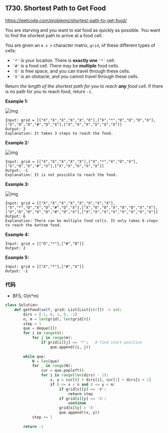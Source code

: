 ## 1730. Shortest Path to Get Food

https://leetcode.com/problems/shortest-path-to-get-food/

You are starving and you want to eat food as quickly as possible. You want to find the shortest path to arrive at a food cell.

You are given an `m x n` character matrix, `grid`, of these different types of cells:

- `'*'` is your location. There is **exactly one** `'*'` cell.
- `'#'` is a food cell. There may be **multiple** food cells.
- `'O'` is free space, and you can travel through these cells.
- `'X'` is an obstacle, and you cannot travel through these cells.

Return *the length of the shortest path for you to reach **any** food cell*. If there is no path for you to reach food, return `-1`.

 

**Example 1:**

![img](https://assets.leetcode.com/uploads/2020/09/21/img1.jpg)

```
Input: grid = [["X","X","X","X","X","X"],["X","*","O","O","O","X"],["X","O","O","#","O","X"],["X","X","X","X","X","X"]]
Output: 3
Explanation: It takes 3 steps to reach the food.
```

**Example 2:**

![img](https://assets.leetcode.com/uploads/2020/09/21/img2.jpg)

```
Input: grid = [["X","X","X","X","X"],["X","*","X","O","X"],["X","O","X","#","X"],["X","X","X","X","X"]]
Output: -1
Explanation: It is not possible to reach the food.
```

**Example 3:**

![img](https://assets.leetcode.com/uploads/2020/09/21/img3.jpg)

```
Input: grid = [["X","X","X","X","X","X","X","X"],["X","*","O","X","O","#","O","X"],["X","O","O","X","O","O","X","X"],["X","O","O","O","O","#","O","X"],["X","X","X","X","X","X","X","X"]]
Output: 6
Explanation: There can be multiple food cells. It only takes 6 steps to reach the bottom food.
```

**Example 4:**

```
Input: grid = [["O","*"],["#","O"]]
Output: 2
```

**Example 5:**

```
Input: grid = [["X","*"],["#","X"]]
Output: -1
```



### 代码

- BFS, O(n*m)

```python
class Solution:
    def getFood(self, grid: List[List[str]]) -> int:
        dirs = [-1, 0, 1, 0, -1]
        n, m = len(grid), len(grid[0])
        step = 1
        que = deque([])
        for i in range(n):
            for j in range(m):
                if grid[i][j] == '*':	# find start position
                    que.append((i, j))
        
        while que:
            N = len(que)
            for _ in range(N):
                cur = que.popleft()
                for i in range(len(dirs) - 1):
                    x, y = cur[0] + dirs[i], cur[1] + dirs[i + 1]
                    if 0 <= x < n and 0 <= y < m:
                        if grid[x][y] == '#':
                            return step
                        if grid[x][y] == 'X':
                            continue
                        grid[x][y] = 'X'
                        que.append((x, y))
            step += 1
        
        return -1
```

